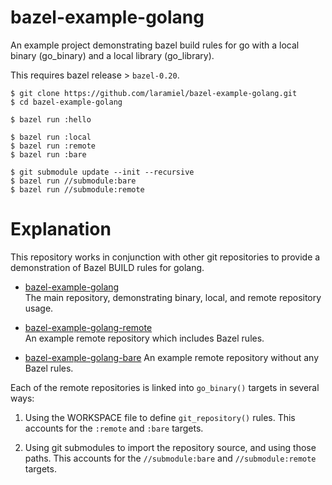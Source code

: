 # bazel-example-golang

An example project demonstrating bazel build rules for go with
a local binary (go_binary) and a local library (go_library).

This requires bazel release > `bazel-0.20`.

```
$ git clone https://github.com/laramiel/bazel-example-golang.git
$ cd bazel-example-golang

$ bazel run :hello

$ bazel run :local
$ bazel run :remote
$ bazel run :bare

$ git submodule update --init --recursive
$ bazel run //submodule:bare
$ bazel run //submodule:remote
```

# Explanation

This repository works in conjunction with other git repositories to
provide a demonstration of Bazel BUILD rules for golang.

* [bazel-example-golang](https://github.com/laramiel/bazel-example-golang)  
  The main repository, demonstrating binary, local, and remote repository usage.

* [bazel-example-golang-remote](https://github.com/laramiel/bazel-example-golang-remote)  
  An example remote repository which includes Bazel rules.

* [bazel-example-golang-bare](https://github.com/laramiel/bazel-example-golang-bare)
  An example remote repository without any Bazel rules.


Each of the remote repositories is linked into `go_binary()` targets in several
ways:

1. Using the WORKSPACE file to define `git_repository()` rules.
   This accounts for the `:remote` and `:bare` targets.

2. Using git submodules to import the repository source, and
   using those paths. This accounts for the `//submodule:bare`
   and `//submodule:remote` targets.


